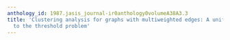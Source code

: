 ```yaml
---
anthology_id: 1987.jasis_journal-ir0anthology0volumeA38A3.3
title: 'Clustering analysis for graphs with multiweighted edges: A unified approach
  to the threshold problem'
---
```


